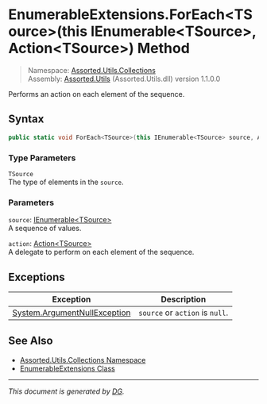 ﻿# EnumerableExtensions.ForEach\<TSource>(this IEnumerable\<TSource>, Action\<TSource>) Method

> Namespace: [Assorted.Utils.Collections](index.md#assortedutilscollections-namespace)\
> Assembly: [Assorted.Utils](index.md) (Assorted.Utils.dll) version 1.1.0.0

Performs an action on each element of the sequence.

## Syntax

```csharp
public static void ForEach<TSource>(this IEnumerable<TSource> source, Action<TSource> action)
```

### Type Parameters

`TSource`\
The type of elements in the `source`.

### Parameters

`source`: [IEnumerable\<TSource>](https://docs.microsoft.com/en-us/dotnet/api/system.collections.generic.ienumerable-1)\
A sequence of values.

`action`: [Action\<TSource>](https://docs.microsoft.com/en-us/dotnet/api/system.action-1)\
A delegate to perform on each element of the sequence.

## Exceptions

Exception | Description
--- | ---
[System.ArgumentNullException](https://docs.microsoft.com/en-us/dotnet/api/system.argumentnullexception) | `source` or `action` is `null`.

## See Also

- [Assorted.Utils.Collections Namespace](index.md#assortedutilscollections-namespace)
- [EnumerableExtensions Class](Assorted.Utils.Collections.EnumerableExtensions.md)

---

_This document is generated by [DG](https://github.com/Khojasteh/dg)._
